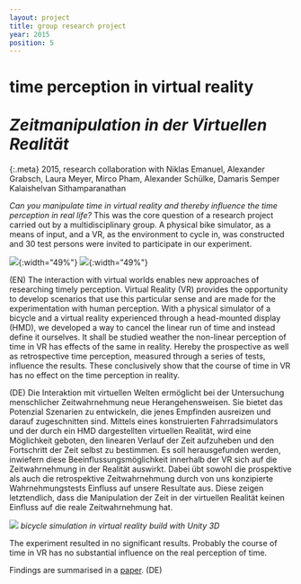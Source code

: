 ```yaml
---
layout: project
title: group research project
year: 2015
position: 5
---
```


# time perception in virtual reality <br/><br/>*Zeitmanipulation in der Virtuellen Realität*

{:.meta}
2015, research collaboration with Niklas Emanuel, Alexander Grabsch, Laura Meyer, Mirco Pham, Alexander Schülke, Damaris Semper Kalaishelvan Sithamparanathan

*Can you manipulate time in virtual reality and thereby influence the time perception in real life?* This was the core question of a research project carried out by a multidisciplinary group. A physical bike simulator, as a means of input, and a VR, as the environment to cycle in, was constructed and 30 test persons were invited to participate in our experiment.

![](/research-experiment-Rad1.jpg){:width="49%"} ![](/research-experiment-Rad2.jpg){:width="49%"}

(EN) The interaction with virtual worlds enables new approaches of researching timely perception. Virtual Reality (VR) provides the opportunity to develop scenarios that use this particular sense and are made for the experimentation with human perception. With a physical simulator of a bicycle and a virtual reality experienced through a head-mounted display (HMD), we developed a way to cancel the linear run of time and instead define it ourselves. It shall be studied weather the non-linear perception of time in VR has effects of the same in reality. Hereby the prospective as well as retrospective time perception, measured through a series of tests, influence the results. These conclusively show that the course of time in VR has no effect on the time perception in reality.

(DE) Die Interaktion mit virtuellen Welten ermöglicht bei der Untersuchung menschlicher Zeitwahrnehmung neue Herangehensweisen. Sie bietet das Potenzial Szenarien zu entwickeln, die jenes Empfinden ausreizen und darauf zugeschnitten sind. Mittels eines konstruierten Fahrradsimulators und der durch ein HMD dargestellten virtuellen Realität, wird eine Möglichkeit geboten, den linearen Verlauf der Zeit aufzuheben und den Fortschritt der Zeit selbst zu bestimmen. Es soll herausgefunden werden, inwiefern diese Beeinflussungsmöglichkeit innerhalb der VR sich auf die Zeitwahrnehmung in der Realität auswirkt. Dabei übt sowohl die prospektive als auch die retrospektive Zeitwahrnehmung durch von uns konzipierte Wahrnehmungstests Einfluss auf unsere Resultate aus. Diese zeigen letztendlich, dass die Manipulation der Zeit in der virtuellen Realität keinen Einfluss auf die reale Zeitwahrnehmung hat.

![](/research-experiment-VR1.png)
*bicycle simulation in virtual reality build with Unity 3D*

The experiment resulted in no significant results. Probably the course of time in VR has no substantial influence on the real perception of time.

Findings are summarised in a [paper](/research-experiment-paper.pdf). (DE)
